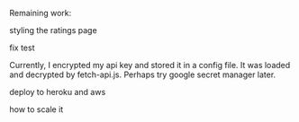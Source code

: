 Remaining work:

styling the ratings page

fix test

Currently, I encrypted my api key and stored it in a config file. It was loaded and decrypted by fetch-api.js. Perhaps try google secret manager later.

deploy to heroku and aws

how to scale it


